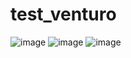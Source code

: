 # test_venturo
![image](https://github.com/hapissmaulanaa/test_venturo/assets/110292710/43a7719e-b733-4360-b2ff-f9886b9dde29)
![image](https://github.com/hapissmaulanaa/test_venturo/assets/110292710/3d169126-9fc4-4c3d-9171-1aaaa970dada)
![image](https://github.com/hapissmaulanaa/test_venturo/assets/110292710/eb9c0793-7ef8-4d27-b49d-6f5dc013fc75)
